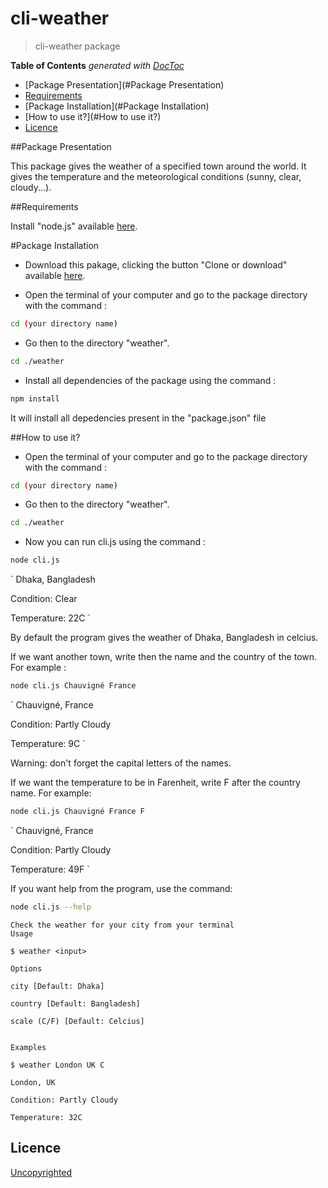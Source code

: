 # cli-weather

> cli-weather package

**Table of Contents**  *generated with [DocToc](https://github.com/thlorenz/doctoc)*

- [Package Presentation](#Package Presentation)
- [Requirements](#Requirements)
- [Package Installation](#Package Installation)
- [How to use it?](#How to use it?)
- [Licence](#licence)

##Package Presentation

This package gives the weather of a specified town around the world. It gives the temperature and the meteorological conditions (sunny, clear, cloudy...).

##Requirements

Install "node.js" available [here](https://nodejs.org/en/).

#Package Installation
- Download this pakage, clicking the button "Clone or download" available [here](https://github.com/92bondstreet/rdd-cdd-tdd).

- Open the terminal of your computer and go to the package directory with the command :
```sh
cd (your directory name)
```
- Go then to the directory "weather".
```sh
cd ./weather
```
- Install all dependencies of the package using the command :
```sh
npm install
```
It will install all depedencies present in the "package.json" file


##How to use it?
- Open the terminal of your computer and go to the package directory with the command :
```sh
cd (your directory name)
```
- Go then to the directory "weather".
```sh
cd ./weather
```
- Now you can run cli.js using the command :
```sh
node cli.js
```
`
Dhaka, Bangladesh

Condition: Clear

Temperature: 22C
`

By default the program gives the weather of Dhaka, Bangladesh in celcius. 

If we want another town, write then the name and the country of the town. For example :
```sh
node cli.js Chauvigné France
```

`
Chauvigné, France

Condition: Partly Cloudy

Temperature: 9C
`

Warning: don't forget the capital letters of the names.

If we want the temperature to be in Farenheit, write F after the country name. For example:
```sh
node cli.js Chauvigné France F
```

`
Chauvigné, France

Condition: Partly Cloudy

Temperature: 49F
`


If you want help from the program, use the command:
```sh
node cli.js --help
```

```
Check the weather for your city from your terminal
Usage

$ weather <input>

Options

city [Default: Dhaka]

country [Default: Bangladesh]

scale (C/F) [Default: Celcius]


Examples

$ weather London UK C

London, UK

Condition: Partly Cloudy

Temperature: 32C
```


## Licence
[Uncopyrighted](http://zenhabits.net/uncopyright/)